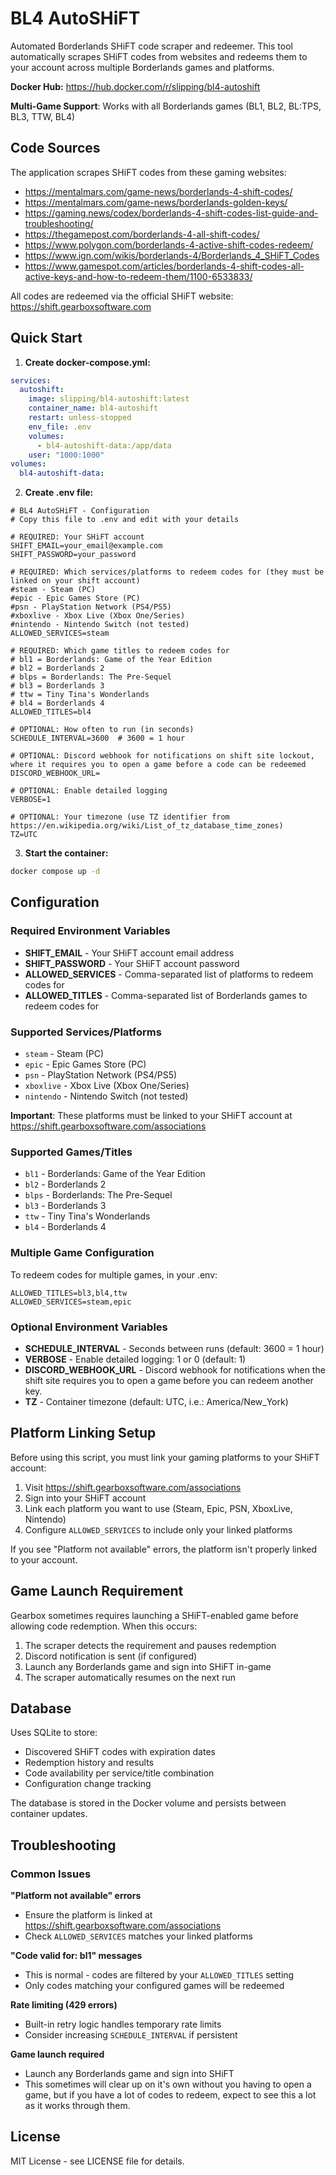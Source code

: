 # BL4 AutoSHiFT

Automated Borderlands SHiFT code scraper and redeemer. This tool automatically scrapes SHiFT codes from websites and redeems them to your account across multiple Borderlands games and platforms.

**Docker Hub:** https://hub.docker.com/r/slipping/bl4-autoshift

**Multi-Game Support**: Works with all Borderlands games (BL1, BL2, BL:TPS, BL3, TTW, BL4)

## Code Sources

The application scrapes SHiFT codes from these gaming websites:
- https://mentalmars.com/game-news/borderlands-4-shift-codes/
- https://mentalmars.com/game-news/borderlands-golden-keys/
- https://gaming.news/codex/borderlands-4-shift-codes-list-guide-and-troubleshooting/
- https://thegamepost.com/borderlands-4-all-shift-codes/
- https://www.polygon.com/borderlands-4-active-shift-codes-redeem/
- https://www.ign.com/wikis/borderlands-4/Borderlands_4_SHiFT_Codes
- https://www.gamespot.com/articles/borderlands-4-shift-codes-all-active-keys-and-how-to-redeem-them/1100-6533833/

All codes are redeemed via the official SHiFT website: https://shift.gearboxsoftware.com

## Quick Start

1. **Create docker-compose.yml:**

```yaml
services:
  autoshift:
    image: slipping/bl4-autoshift:latest
    container_name: bl4-autoshift
    restart: unless-stopped
    env_file: .env
    volumes:
      - bl4-autoshift-data:/app/data
    user: "1000:1000"
volumes:
  bl4-autoshift-data:
```

2. **Create .env file:**

```env
# BL4 AutoSHiFT - Configuration
# Copy this file to .env and edit with your details

# REQUIRED: Your SHiFT account
SHIFT_EMAIL=your_email@example.com
SHIFT_PASSWORD=your_password

# REQUIRED: Which services/platforms to redeem codes for (they must be linked on your shift account)
#steam - Steam (PC)
#epic - Epic Games Store (PC)
#psn - PlayStation Network (PS4/PS5)
#xboxlive - Xbox Live (Xbox One/Series)
#nintendo - Nintendo Switch (not tested)
ALLOWED_SERVICES=steam

# REQUIRED: Which game titles to redeem codes for
# bl1 = Borderlands: Game of the Year Edition
# bl2 = Borderlands 2
# blps = Borderlands: The Pre-Sequel  
# bl3 = Borderlands 3
# ttw = Tiny Tina's Wonderlands
# bl4 = Borderlands 4
ALLOWED_TITLES=bl4

# OPTIONAL: How often to run (in seconds)
SCHEDULE_INTERVAL=3600  # 3600 = 1 hour

# OPTIONAL: Discord webhook for notifications on shift site lockout, where it requires you to open a game before a code can be redeemed
DISCORD_WEBHOOK_URL=

# OPTIONAL: Enable detailed logging
VERBOSE=1

# OPTIONAL: Your timezone (use TZ identifier from https://en.wikipedia.org/wiki/List_of_tz_database_time_zones)
TZ=UTC
```

3. **Start the container:**

```bash
docker compose up -d
```

## Configuration

### Required Environment Variables

- **SHIFT_EMAIL** - Your SHiFT account email address
- **SHIFT_PASSWORD** - Your SHiFT account password
- **ALLOWED_SERVICES** - Comma-separated list of platforms to redeem codes for
- **ALLOWED_TITLES** - Comma-separated list of Borderlands games to redeem codes for

### Supported Services/Platforms

- `steam` - Steam (PC)
- `epic` - Epic Games Store (PC)
- `psn` - PlayStation Network (PS4/PS5)
- `xboxlive` - Xbox Live (Xbox One/Series)
- `nintendo` - Nintendo Switch (not tested)

**Important**: These platforms must be linked to your SHiFT account at https://shift.gearboxsoftware.com/associations

### Supported Games/Titles

- `bl1` - Borderlands: Game of the Year Edition
- `bl2` - Borderlands 2
- `blps` - Borderlands: The Pre-Sequel
- `bl3` - Borderlands 3
- `ttw` - Tiny Tina's Wonderlands
- `bl4` - Borderlands 4

### Multiple Game Configuration

To redeem codes for multiple games, in your .env:

```env
ALLOWED_TITLES=bl3,bl4,ttw
ALLOWED_SERVICES=steam,epic
```

### Optional Environment Variables

- **SCHEDULE_INTERVAL** - Seconds between runs (default: 3600 = 1 hour)
- **VERBOSE** - Enable detailed logging: 1 or 0 (default: 1)
- **DISCORD_WEBHOOK_URL** - Discord webhook for notifications when the shift site requires you to open a game before you can redeem another key.
- **TZ** - Container timezone (default: UTC, i.e.: America/New_York)

## Platform Linking Setup

Before using this script, you must link your gaming platforms to your SHiFT account:

1. Visit https://shift.gearboxsoftware.com/associations
2. Sign into your SHiFT account
3. Link each platform you want to use (Steam, Epic, PSN, XboxLive, Nintendo)
4. Configure `ALLOWED_SERVICES` to include only your linked platforms

If you see "Platform not available" errors, the platform isn't properly linked to your account.

## Game Launch Requirement

Gearbox sometimes requires launching a SHiFT-enabled game before allowing code redemption. When this occurs:

1. The scraper detects the requirement and pauses redemption
2. Discord notification is sent (if configured)
3. Launch any Borderlands game and sign into SHiFT in-game
4. The scraper automatically resumes on the next run

## Database

Uses SQLite to store:
- Discovered SHiFT codes with expiration dates
- Redemption history and results
- Code availability per service/title combination
- Configuration change tracking

The database is stored in the Docker volume and persists between container updates.

## Troubleshooting

### Common Issues

**"Platform not available" errors**
- Ensure the platform is linked at https://shift.gearboxsoftware.com/associations
- Check `ALLOWED_SERVICES` matches your linked platforms

**"Code valid for: bl1" messages**
- This is normal - codes are filtered by your `ALLOWED_TITLES` setting
- Only codes matching your configured games will be redeemed

**Rate limiting (429 errors)**
- Built-in retry logic handles temporary rate limits
- Consider increasing `SCHEDULE_INTERVAL` if persistent

**Game launch required**
- Launch any Borderlands game and sign into SHiFT
- This sometimes will clear up on it's own without you having to open a game, but if you have a lot of codes to redeem, expect to see this a lot as it works through them.

## License

MIT License - see LICENSE file for details.
